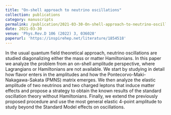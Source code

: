 ```yaml
---
title: "On-shell approach to neutrino oscillations"
collection: publications
category: manuscripts
permalink: /publication/2021-03-30-On-shell-approach-to-neutrino-oscillations
date: 2021-03-30
venue: 'Phys.Rev.D 106 (2022) 3, 036028'
paperurl: 'https://inspirehep.net/literature/1854518'
---
```



In the usual quantum field theoretical approach, neutrino oscillations are studied diagonalizing either the mass or matter Hamiltonians. In this paper we analyze the problem from an on-shell amplitude perspective, where Lagrangians or Hamiltonians are not available. We start by studying in detail how flavor enters in the amplitudes and how the Pontecorvo-Maki-Nakagawa-Sakata (PMNS) matrix emerges. We then analyze the elastic amplitude of two neutrinos and two charged leptons that induce matter effects and propose a strategy to obtain the known results of the standard oscillation theory without Hamiltonians. Finally, we extend the previously proposed procedure and use the most general elastic 4-point amplitude to study beyond the Standard Model effects on oscillations.
